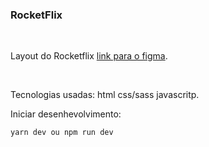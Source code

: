 ### RocketFlix
<br/>

Layout do Rocketflix [link para o figma](https://www.figma.com/file/l4BjmiUxe5cJwcJyhhv3ky/DD-%2F-Rocketflix-Copy?node-id=3%3A2&t=SIx3IZN8A0RWyk8W-0).

<br/>

Tecnologias usadas: html css/sass javascritp.

Iniciar desenhevolvimento:
```bash
yarn dev ou npm run dev
```